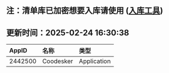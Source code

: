 ## 注：清单库已加密想要入库请使用 ([入库工具](https://github.com/BlankTMing/ManifestAutoUpdate/releases))

## 更新时间：2025-02-24 16:30:38
| AppID | 名称 | 类型  |
| :-------------------- | :----------------------------- | :----------- |
| 2442500 | Coodesker| Application |
